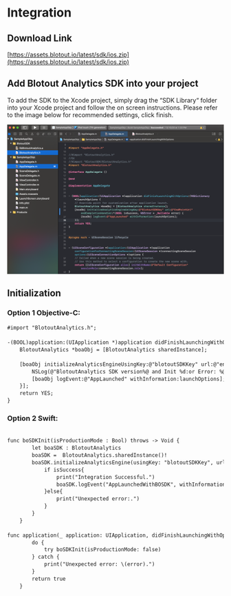 # Integration

## Download Link

[https://assets.blotout.io/latest/sdk/ios.zip](https://assets.blotout.io/latest/sdk/ios.zip)

## Add Blotout Analytics SDK into your project

To add the SDK to the Xcode project, simply drag the “SDK Library“ folder into your Xcode project and follow the on screen instructions. Please refer to the image below for recommended settings, click finish.

![Screenshot](assets/images/sdkintegration.png)

## Initialization

### Option 1 Objective-C:

```html
#import "BlotoutAnalytics.h";

-(BOOL)application:(UIApplication *)application didFinishLaunchingWithOptions:(NSDictionary *)launchOptions {
    BlotoutAnalytics *boaObj = [BlotoutAnalytics sharedInstance];
    
    [boaObj initializeAnalyticsEngineUsingKey:@"blotoutSDKKey" url:@"endPointUrl" andCompletionHandler:^(BOOL isSuccess, NSError * _Nonnull error) {
        NSLog(@"BlotoutAnalytics SDK version%@ and Init %d:or Error: %@", [boaObj sdkVersion], isSuccess, error);
        [boaObj logEvent:@"AppLaunched" withInformation:launchOptions];
    }];
    return YES;
}
```

### Option 2 Swift:
```html

func boSDKInit(isProductionMode : Bool) throws -> Void {
        let boaSDK : BlotoutAnalytics
        boaSDK =  BlotoutAnalytics.sharedInstance()!
        boaSDK.initializeAnalyticsEngine(usingKey: "blotoutSDKKey", url: "endPointUrl") { (isSuccess : Bool, errorObj:Error?) in
            if isSuccess{
                print("Integration Successful.")
                boaSDK.logEvent("AppLaunchedWithBOSDK", withInformation: nil)
            }else{
                print("Unexpected error:.")
            }
        }
    }

func application(_ application: UIApplication, didFinishLaunchingWithOptions launchOptions: [UIApplication.LaunchOptionsKey: Any]?) -> Bool {
        do {
            try boSDKInit(isProductionMode: false)
        } catch {
            print("Unexpected error: \(error).")
        }
        return true
    }


```
